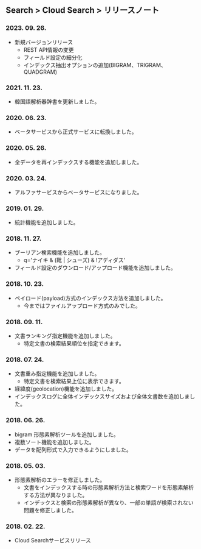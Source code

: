 ## Search > Cloud Search > リリースノート

### 2023. 09. 26.

- 新規バージョンリリース
    - REST API情報の変更
    - フィールド設定の細分化
    - インデックス抽出オプションの追加(BIGRAM、TRIGRAM、QUADGRAM)

### 2021. 11. 23.

- 韓国語解析器辞書を更新しました。

### 2020. 06. 23.

- ベータサービスから正式サービスに転換しました。

### 2020. 05. 26.

- 全データを再インデックスする機能を追加しました。

### 2020. 03. 24.

- アルファサービスからベータサービスになりました。

### 2019. 01. 29.

- 統計機能を追加しました。

### 2018. 11. 27.

- ブーリアン検索機能を追加しました。
    - q='ナイキ & (靴 | シューズ) & !アディダス'
- フィールド設定のダウンロード/アップロード機能を追加しました。

### 2018. 10. 23.

- ペイロード(payload)方式のインデックス方法を追加しました。
    - 今まではファイルアップロード方式のみでした。

### 2018. 09. 11.

- 文書ランキング指定機能を追加しました。
    - 特定文書の検索結果順位を指定できます。

### 2018. 07. 24.

- 文書重み指定機能を追加しました。
    - 特定文書を検索結果上位に表示できます。
- 経緯度(geolocation)機能を追加しました。
- インデックスログに全体インデックスサイズおよび全体文書数を追加しました。

### 2018. 06. 26.

- bigram 形態素解析ツールを追加しました。
- 複数ソート機能を追加しました。
- データを配列形式で入力できるようにしました。

### 2018. 05. 03.

- 形態素解析のエラーを修正しました。
    - 文書をインデックスする時の形態素解析方法と検索ワードを形態素解析する方法が異なりました。
    - インデックスと検索の形態素解析が異なり、一部の単語が検索されない問題を修正しました。

### 2018. 02. 22.

- Cloud Searchサービスリリース
